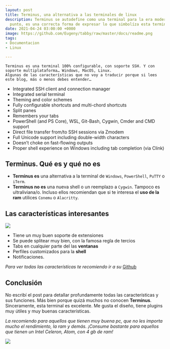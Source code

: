 ```yaml
---
layout: post
title: Terminus, una alternativa a las terminales de linux
description: Terminus se autodefine como una terminal para la era moderna. Y en cierto
  punto, es una correcta forma de expresar lo que simbolíza esta terminal multiplataforma.
date: 2021-04-24 03:00:00 +0000
image: https://github.com/Eugeny/tabby/raw/master/docs/readme.png
tags:
- Documentacion
- Linux

---
```

    Terminus es una terminal 100% configurable, con soporte SSH. Y con soporte multiplataforma… Windows, MacOS, Linux.
    Algunas de las características que no voy a traducir porque si lees este blog, más o menos debes entender…

* Integrated SSH client and connection manager
* Integrated serial terminal
* Theming and color schemes
* Fully configurable shortcuts and multi-chord shortcuts
* Split panes
* Remembers your tabs
* PowerShell (and PS Core), WSL, Git-Bash, Cygwin, Cmder and CMD support
* Direct file transfer from/to SSH sessions via Zmodem
* Full Unicode support including double-width characters
* Doesn’t choke on fast-flowing outputs
* Proper shell experience on Windows including tab completion (via Clink)

## Terminus. Qué es y qué no es

* **Terminus es** una alternativa a la terminal de `Windows`, `PowerShell`, `PuTTY` o `iTerm`.
* **Terminus no es** una nueva shell o un reemplazo a `Cygwin`. Tampoco es ultraliviana/o. Incluso ellos recomiendan que si te interesa el **uso de la ram** utilices `Conemu` o `Alacritty`.

## Las características interesantes

![](https://raw.githubusercontent.com/Eugeny/terminus/master/docs/readme-terminal.png)

* Tiene un muy buen soporte de extensiones
* Se puede splitear muy bien, con la famosa regla de tercios
* Tabs en cualquier parte del las **ventanas**
* Perfiles customizados para la **shell**
* Notificaciones.

_Para ver todas las características te recomiendo ir a su_ [Github](https://github.com/Eugeny/terminus#terminal-features)

## Conclusión

No escribí el post para detallar profundamente todas las características y sus funciones. Más bien porque quizá muchos no conocen **Terminus**. Sinceramente, esta terminal es excelente. Me gusta el diseño, tiene plugins muy útiles y muy buenas características.

_La recomiendo para aquellos que tienen muy buena pc, que no les importa mucho el rendimiento, la ram y demás. ¡Consume bastante para aquellos que tienen un Intel Celeron, Atom, con 4 gb de ram!_

![](https://raw.githubusercontent.com/Eugeny/terminus/master/docs/readme-ssh.png)
